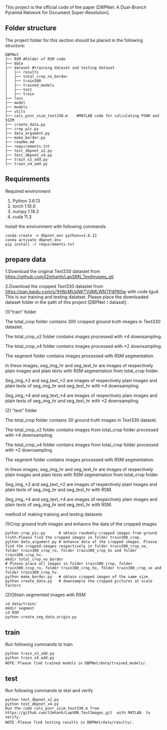 This project is the official code of the paper [DBPNet: A Dual-Branch Pyramid Network for Document Super-Resolution].

## Folder structure

The project folder for this section should be placed in the following structure:

```
DBPNet
├── RSM	#Folder of RSM code
├── data
├── dataset	#training dataset and testing dataset
│   ├── results
│   ├── total_crop_no_border
│   ├── train300
│   ├── trained_models
│   ├── test 
│   ├── train 
├── loss	
├── model	
├── models	
├── utils	
├── calc_psnr_ssim_text330.m	#MATLAB code for calculating PSNR and SSIM
├── create_data.py
├── crop_pic.py	
├── data_argument.py
├── make_border.py
├── readme.md
├── requirements.txt
├── test_dbpnet_x2.py	
├── test_dbpnet_x4.py	
├── train_x2_add.py 	
├── train_x4_add.py 	  
```

## Requirements

Required environment

1. Python   3.6.13
2. torch    1.10.0
3. numpy    1.19.2
4. cuda     11.3

Install the environment with following commands.

```
conda create -n dbpnet_env python==3.6.13
conda activate dbpnet_env
pip install -r requirements.txt
```

## prepare data

1.Download the original Text330 datastet from https://github.com/t2mhanh/LapSRN_TextImages_git

2.Download the cropped Text330 datastet from https://pan.baidu.com/s/1HWcMUxNKTV4MLWNTP4P60w  with code tgu4. This is our
training and testing datatset. Please place the downloaded dataset folder in the path of this project [DBPNet / dataset]
.

(1)“train” folder

The total_crop folder contains 300 cropped ground truth images in Text330 datastet.

The total_crop_x2 folder contains images processed with ×4 downsampling.

The total_crop_x4 folder contains images processed with ×2 downsampling.

The segment folder contains images processed with RSM segmentation.

In these images, seg_img_hr and seg_text_hr are images of respectively plain images and plain texts with RSM
segmentation from total_crop folder.

Seg_img_×2 and seg_text_×2 are images of respectively plain images and plain texts of seg_img_hr and seg_text_hr with ×4
downsampling.

Seg_img_×4 and seg_text_×4 are images of respectively plain images and plain texts of seg_img_hr and seg_text_hr with ×2
downsampling.

(2) “test” folder

The total_crop folder contains 30 ground truth images in Text330 dataset.

The total_crop_x2 folder contains images from total_crop folder processed with ×4 downsampling.

The total_crop_x4 folder contains images from total_crop folder processed with ×2 downsampling.

The segment folder contains images processed with RSM segmentation.

In these images, seg_img_hr and seg_text_hr are images of respectively plain images and plain texts with RSM
segmentation from total_crop folder.

Seg_img_×2 and seg_text_×2 are images of respectively plain images and plain texts of seg_img_hr and seg_text_hr with
RSM.

Seg_img_×4 and seg_text_×4 are images of respectively plain images and plain texts of seg_img_hr and seg_text_hr with
RSM.

method of making training and testing datasets

(1)Crop ground truth images and enhance the data of the cropped images

```
python crop_pic.py      # obtain randomly-cropped images from ground truth.Please find the cropped images in folder train300_crop.
python data_argument.py # enhance data of the cropped images. Please find the cropped-images respectively in folder train300_crop_ve, folder train300_crop_ro, folder train300_crop_ho and folder train300_crop_hv. 
mkdir total_crop_no_border
# Please place all images in folder train300_crop, folder train300_crop_ro, folder train300_crop_ho, folder train300_crop_ve and folder train300_crop_hv.
python make_border.py   # obtain cropped images of the same size
python create_data.py   # downsample the cropped pictures at scale factors
```

(2)Obtain segmented images with RSM

```
cd data/train/ 
mkdir segment
cd RSM
python create_seg_data_origin.py
```

## train

Run following commands to train

```
python train_x2_add.py
python train_x4_add.py
NOTE：Please find trained models in DBPNet/data/trained_models/.
```

## test

Run following commands to test and verify

```
python test_dbpnet_x2.py  
python test_dbpnet_x4.py  
Run the code calc_psnr_ssim_text330.m from https://github.com/t2mhanh/LapSRN_TextImages_git  with MATLAB  to verify.
NOTE：Please find testing results in DBPNet/data/results/.
```


